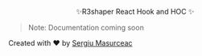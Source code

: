 <p align="center">
✨R3shaper React Hook and HOC ✨
</p>

> Note: Documentation coming soon

Created with ❤️ by [Sergiu Masurceac](https://twitter.com/masurceac)